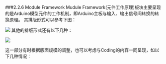 ###2.2.6 Module Framework
Mudule Framework(元件工作原理)板块主要呈现的是Arduino模型元件的工作机制，即Arduino主板与输入、输出信号间转换的转换原理。
其排版形式可以参考下图：





![](http://kitpic.makebi.net/ixd/2_7.jpg)
其他的排版形式还有以下几种：

![](http://kitpic.makebi.net/ixd/2_7_2.jpg)

这一部分有时根据版面规模的调整，也可以考虑与Coding的内容一同呈现，如以下几种情况：